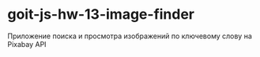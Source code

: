 # goit-js-hw-13-image-finder
Приложение поиска и просмотра изображений по ключевому слову  на  Pixabay API
